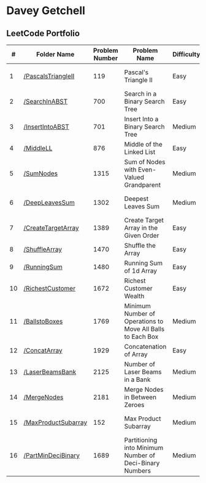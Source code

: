 # Davey Getchell  
## LeetCode Portfolio  

| #  | Folder Name          | Problem Number | Problem Name                                         | Difficulty | Tags                                      | Link |
|----|----------------------|---------------|-----------------------------------------------------|------------|------------------------------------------|------|
| 1  | [/PascalsTriangleII](./PascalsTriangleII)  | 119           | Pascal's Triangle II                               | Easy       | Array, Dynamic Programming              | [Link](https://leetcode.com/problems/pascals-triangle-ii/) |
| 2  | [/SearchInABST](./SearchInABST)       | 700           | Search in a Binary Search Tree                    | Easy       | Tree, Binary Search Tree, Binary Tree   | [Link](https://leetcode.com/problems/search-in-a-binary-search-tree/) |
| 3  | [/InsertIntoABST](./InsertIntoABST)     | 701           | Insert Into a Binary Search Tree                  | Medium     | Tree, Binary Search Tree, Binary Tree   | [Link](https://leetcode.com/problems/insert-into-a-binary-search-tree/) |
| 4  | [/MiddleLL](./MiddleLL)          | 876           | Middle of the Linked List                         | Easy       | Linked List                             | [Link](https://leetcode.com/problems/middle-of-the-linked-list/) |
| 5  | [/SumNodes](./SumNodes)          | 1315          | Sum of Nodes with Even-Valued Grandparent        | Medium     | BFS, DFS, Binary Tree, Tree             | [Link](https://leetcode.com/problems/sum-of-nodes-with-even-valued-grandparent/) |
| 6  | [/DeepLeavesSum](./DeepLeavesSum)     | 1302          | Deepest Leaves Sum                               | Medium     | Tree, Binary Tree, DFS, BFS             | [Link](https://leetcode.com/problems/deepest-leaves-sum/) |
| 7  | [/CreateTargetArray](./CreateTargetArray) | 1389          | Create Target Array in the Given Order           | Easy       | Array                                   | [Link](https://leetcode.com/problems/create-target-array-in-the-given-order/) |
| 8  | [/ShuffleArray](./ShuffleArray)      | 1470          | Shuffle the Array                                | Easy       | Array                                   | [Link](https://leetcode.com/problems/shuffle-the-array/) |
| 9  | [/RunningSum](./RunningSum)       | 1480          | Running Sum of 1d Array                          | Easy       | Array                                   | [Link](https://leetcode.com/problems/running-sum-of-1d-array/) |
| 10 | [/RichestCustomer](./RichestCustomer)  | 1672          | Richest Customer Wealth                          | Easy       | Array                                   | [Link](https://leetcode.com/problems/richest-customer-wealth/) |
| 11 | [/BallstoBoxes](./BallstoBoxes)     | 1769          | Minimum Number of Operations to Move All Balls to Each Box | Medium     | Array                                   | [Link](https://leetcode.com/problems/minimum-number-of-operations-to-move-all-balls-to-each-box/) |
| 12 | [/ConcatArray](./ConcatArray)      | 1929          | Concatenation of Array                           | Easy       | Array                                   | [Link](https://leetcode.com/problems/concatenation-of-array/) |
| 13 | [/LaserBeamsBank](./LaserBeamsBank)   | 2125          | Number of Laser Beams in a Bank                  | Medium     | Array                                   | [Link](https://leetcode.com/problems/number-of-laser-beams-in-a-bank/) |
| 14 | [/MergeNodes](./MergeNodes)       | 2181          | Merge Nodes in Between Zeroes                    | Medium     | Linked List                             | [Link](https://leetcode.com/problems/merge-nodes-in-between-zeros/) |
| 15 | [/MaxProductSubarray](./MaxProductSubarray) | 152         | Max Product Subarray                             | Medium     | Array, Dynamic Programming              | [Link](https://leetcode.com/problems/maximum-product-subarray/) |
| 16 | [/PartMinDeciBinary](./PartMinDeciBinary) | 1689         | Partitioning into Minimum Number of Deci-Binary Numbers | Medium  | String, Greedy                      | [Link](https://leetcode.com/problems/partitioning-into-minimum-number-of-deci-binary-numbers/)

 
